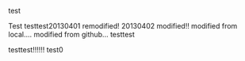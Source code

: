 test

Test
testtest20130401 remodified!
20130402 modified!!
modified from local....
modified from github...
testtest

testtest!!!!!!
test0
